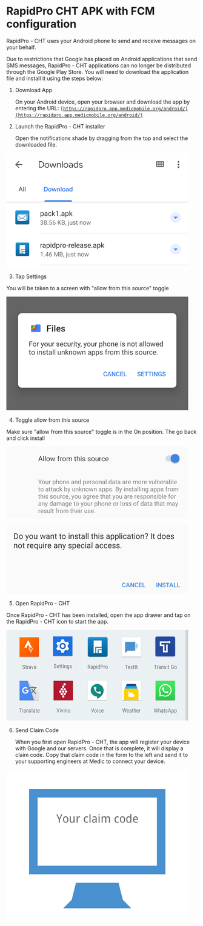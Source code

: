 #
# RapidPro CHT APK with FCM configuration

RapidPro - CHT uses your Android phone to send and receive messages on your behalf.

Due to restrictions that Google has placed on Android applications that send SMS messages, RapidPro - CHT applications can no longer be distributed through the Google Play Store. You will need to download the application file and install it using the steps below:



1. Download App

    On your Android device, open your browser and download the app by entering the URL: <code>[https://rapidpro.app.medicmobile.org/android/](https://rapidpro.app.medicmobile.org/android/)</code>



2. Launch the RapidPro - CHT installer

    Open the notifications shade by dragging from the top and select the downloaded file.


![download](rapidpro/apk_download.png "image_tooltip")


3. Tap Settings

You will be taken to a screen with "allow from this source" toggle


    

![settings](rapidpro/apk_download_settings.png "image_tooltip")




4. Toggle allow from this source

Make sure "allow from this source" toggle is in the On position. The go back and click install


![Toggle allow from this source](rapidpro/apk_download_allow_install.png "image_tooltip")


![Confirm Toggle allow from this source](rapidpro/apk_download_confirm_install.png "image_tooltip")




5. Open RapidPro - CHT

Once RapidPro - CHT has been installed, open the app drawer and tap on the  RapidPro - CHT icon to start the app.


![Open RapidPro - CHT](rapidpro/apk_download_start_app.png "image_tooltip")




6. Send Claim Code

    When you first open RapidPro - CHT, the app will register your device with Google and our servers. Once that is complete, it will display a claim code. Copy that claim code in the form to the left and send it to your supporting engineers at Medic to connect your device.


![Copy and Send Claim Code](rapidpro/apk_download_copy_claim.png "image_tooltip")

